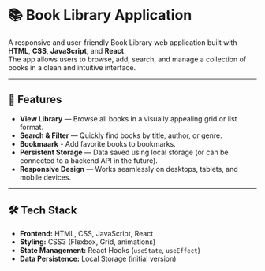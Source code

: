 # 📚 Book Library Application

A responsive and user-friendly Book Library web application built with **HTML**, **CSS**, **JavaScript**, and **React**.  
The app allows users to browse, add, search, and manage a collection of books in a clean and intuitive interface.

---

## 🚀 Features

- **View Library** — Browse all books in a visually appealing grid or list format.
- **Search & Filter** — Quickly find books by title, author, or genre.
- **Bookmaark** - Add favorite books to bookmarks.
- **Persistent Storage** — Data saved using local storage (or can be connected to a backend API in the future).
- **Responsive Design** — Works seamlessly on desktops, tablets, and mobile devices.

---

## 🛠️ Tech Stack

- **Frontend:** HTML, CSS, JavaScript, React
- **Styling:** CSS3 (Flexbox, Grid, animations)
- **State Management:** React Hooks (`useState`, `useEffect`)
- **Data Persistence:** Local Storage (initial version)


